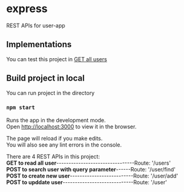 # express

REST APIs for user-app

## Implementations

You can test this project in [GET all users](https://danhhoang-express-app.herokuapp.com/users)

## Build project in local

You can run project in the directory

### `npm start`

Runs the app in the development mode.\
Open [http://localhost:3000](http://localhost:3000) to view it in the browser.
 
The page will reload if you make edits.\
You will also see any lint errors in the console.

There are 4 REST APIs in this project:\
**GET to read all user**--------------------------------Route: '/users'\
**POST to search user with query parameter**------Route: '/user/find'\
**POST to create new user**--------------------------Route: '/user/add'\
**POST to upddate user**-----------------------------Route: '/user'
